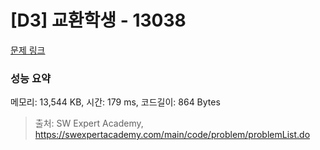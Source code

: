 # [D3] 교환학생 - 13038 

[문제 링크](https://swexpertacademy.com/main/code/problem/problemDetail.do?contestProbId=AXxNn6GaPW4DFASZ) 

### 성능 요약

메모리: 13,544 KB, 시간: 179 ms, 코드길이: 864 Bytes



> 출처: SW Expert Academy, https://swexpertacademy.com/main/code/problem/problemList.do